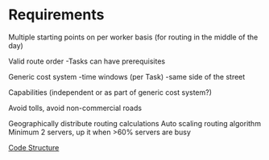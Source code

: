 # Requirements #

Multiple starting points on per worker basis (for routing in the middle of the day)

Valid route order
	-Tasks can have prerequisites

Generic cost system
     -time windows (per Task)
     -same side of the street

Capabilities (independent or as part of generic cost system?)

Avoid tolls, avoid non-commercial roads

Geographically distribute routing calculations
Auto scaling routing algorithm Minimum 2 servers, up it when >60% servers are busy

[Code Structure](https://github.com/FoundOPS/TaskOptimizer/blob/master/Docs/CodeStructure.md)